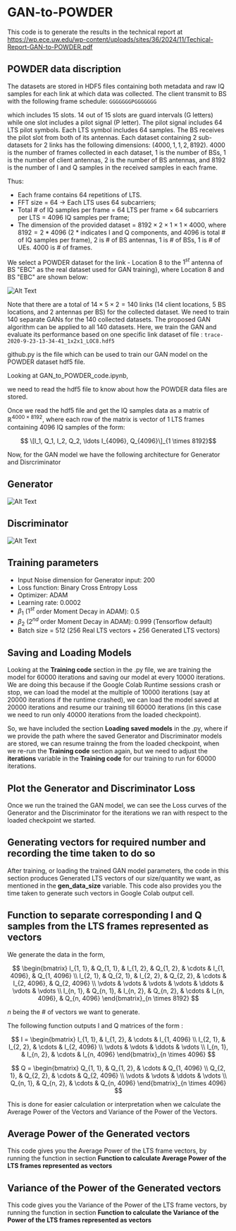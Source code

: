 # GAN-to-POWDER
This code is to generate the results in the technical report at https://wp.ece.uw.edu/wp-content/uploads/sites/36/2024/11/Techical-Report-GAN-to-POWDER.pdf

## POWDER data discription

The datasets are stored in HDF5 files containing both metadata and raw IQ samples for
each link at which data was collected. The client transmit to BS with the following frame schedule: `GGGGGGGPGGGGGGG`

which includes $15$ slots.  $14$ out of $15$ slots are guard intervals (G letters) while one slot includes a pilot signal (P letter). 
The pilot signal includes $64$ LTS pilot symbols. Each LTS symbol includes $64$ samples. The BS receives the pilot slot from both of its antennas. 
Each dataset containing $2$ sub-datasets for $2$ links has the following dimensions: $(4000, 1, 1, 2, 8192)$. 
$4000$ is the number of frames collected in each dataset, 
$1$ is the number of BSs, 
$1$ is the number of client antennas, 
$2$ is the number of BS antennas, 
and 8192 is the number of I and Q samples in the received samples in each frame.

Thus:

- Each frame contains $64$ repetitions of LTS.
- FFT size = $64$ $\rightarrow$ Each LTS uses $64$ subcarriers;
- Total \# of IQ samples per frame = $64$ LTS per frame $\times$ $64$ subcarriers per LTS = $4096$ IQ samples per frame;
- The dimension of the provided dataset = $8192 \times 2 \times 1 \times 1 \times 4000$, where $8192 = 2 * 4096$ (2 * indicates I and Q components, and $4096$ is total \# of IQ samples per frame), $2$ is \# of BS antennas, $1$ is \# of BSs, $1$ is \# of UEs. $4000$ is \# of frames.
    
We select a POWDER dataset for the link - Location $8$ to the $1^{st}$ antenna of BS "EBC" as the real dataset used for GAN training}, 
where Location $8$ and BS "EBC" are shown below:


![Alt Text](https://github.com/liucaouw/GAN-to-POWDER/blob/main/POWDER_map.png)


Note that there are a total of $14 \times 5 \times 2 = 140$ links ($14$ client locations, $5$ BS locations, and $2$ antennas per BS) for the collected dataset. 
We need to train $140$ separate GANs for the $140$ collected datasets. The proposed GAN algorithm can be applied to all $140$ datasets. 
Here, we train the GAN and evaluate its performance based on one specific link dataset of file : `trace-2020-9-23-13-34-41_1x2x1_LOC8.hdf5`


github.py is the file which can be used to train our GAN model on the POWDER dataset hdf5 file.

Looking at GAN_to_POWDER_code.ipynb,

we need to read the hdf5 file to know about how the POWDER data files are stored.

Once we read the hdf5 file and get the IQ samples data as a matrix of $\mathbb{R}^{4000 \times 8192}$, 
where each row of the matrix is vector of $1$ LTS frames containing $4096$ IQ samples of the form:
 
 $$ \[I_1, Q_1, I_2, Q_2, \ldots I_{4096}, Q_{4096}\]_{1 \times 8192}$$


Now, for the GAN model we have the following architecture for Generator and Disrcriminator

## Generator

![Alt Text](https://github.com/liucaouw/GAN-to-POWDER/blob/main/G_A_T.png)


## Discriminator

 ![Alt Text](https://github.com/liucaouw/GAN-to-POWDER/blob/main/D_A_T.png)

## Training parameters

 - Input Noise dimension for Generator input: $200$
 - Loss function: Binary Cross Entropy Loss
 - Optimizer: ADAM
 - Learning rate: $0.0002$
 - $\beta_1$ ($1^{st}$ order Moment Decay in ADAM): $0.5$
 - $\beta_2$ ($2^{nd}$ order Moment Decay in ADAM): $0.999$ (Tensorflow default)
 - Batch size = 512 (256 Real LTS vectors + 256 Generated LTS vectors)

## Saving and Loading Models

Looking at the **Training code** section in the .py file, we are training the model for $60000$ iterations 
and saving our model at every $10000$ iterations. We are doing this because if the Google Colab Runtime 
sessions crash or stop, we can load the model at the multiple of $10000$ iterations (say at $20000$ iterations if the runtime crashed), 
we can load the model saved at $20000$ iterations and resume our training till $60000$ iterations 
(in this case we need to run only $40000$ iterations from the loaded checkpoint).

So, we have included the section **Loading saved models** in the .py, 
where if we provide the path where the saved Generator and Discriminator models are stored, 
we can resume trainng the from the loaded checkpoint, when we re-run the **Training code** section again, 
but we need to adjust the **iterations** variable in the **Training code** for our training to run for 
$60000$ iterations.


## Plot the Generator and Discriminator Loss

Once we run the trained the GAN model, we can see the Loss curves of the Generator and 
the Discriminator for the iterations we ran with respect to the loaded checkpoint we
started.

## Generating vectors for required number and recording the time taken to do so

After training, or loading the trained GAN model parameters, the code in this section 
produces Generated LTS vectors of our size/quantity we want, as mentioned in the **gen_data_size** variable. This code 
also provides you the time taken to generate such vectors in Google Colab output cell.

## Function to separate corresponding I and Q samples from the LTS frames represented as vectors

We generate the data in the form, 

$$
\begin{bmatrix}
I_{1, 1}, & Q_{1, 1}, & I_{1, 2}, & Q_{1, 2}, & \cdots & I_{1, 4096}, & Q_{1, 4096} \\
I_{2, 1}, & Q_{2, 1}, & I_{2, 2}, & Q_{2, 2}, & \cdots & I_{2, 4096}, & Q_{2, 4096} \\
\vdots & \vdots & \vdots & \vdots & \ddots &  \vdots & \vdots \\
I_{n, 1}, & Q_{n, 1}, & I_{n, 2}, & Q_{n, 2}, & \cdots & I_{n, 4096}, & Q_{n, 4096}
\end{bmatrix}_{n \times 8192}
$$

$n$ being the \# of vectors we want to generate.


The following function outputs I and Q matrices of the form :

$$
I = \begin{bmatrix}
I_{1, 1}, & I_{1, 2}, & \cdots & I_{1, 4096} \\
I_{2, 1}, & I_{2, 2}, & \cdots & I_{2, 4096} \\
\vdots & \vdots & \ddots & \vdots \\
I_{n, 1}, & I_{n, 2}, & \cdots & I_{n, 4096}
\end{bmatrix}_{n \times 4096}
$$

$$
Q = \begin{bmatrix}
Q_{1, 1}, & Q_{1, 2}, & \cdots & Q_{1, 4096} \\
Q_{2, 1}, & Q_{2, 2}, & \cdots & Q_{2, 4096} \\
\vdots & \vdots & \ddots & \vdots \\
Q_{n, 1}, & Q_{n, 2}, & \cdots & Q_{n, 4096}
\end{bmatrix}_{n \times 4096}
$$

This is done for easier calculation or interpretation when we calculate the Average Power of the Vectors 
and Variance of the Power of the Vectors.


## Average Power of the Generated vectors

This code gives you the Average Power of the LTS frame vectors, by running the function in 
section **Function to calculate Average Power of the LTS frames represented as vectors**

## Variance of the Power of the Generated vectors

This code gives you the Variance of the Power of the LTS frame vectors, by running the function in 
section **Function to calculate the Variance of the Power of the LTS frames represented as vectors**


 

